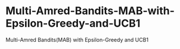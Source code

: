 # Multi-Amred-Bandits-MAB-with-Epsilon-Greedy-and-UCB1
Multi-Amred Bandits(MAB) with Epsilon-Greedy and UCB1
